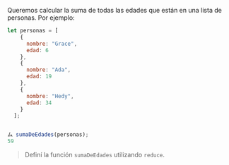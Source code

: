 Queremos calcular la suma de todas las edades que están en una lista de personas. Por ejemplo:

```js
let personas = [
    {
      nombre: "Grace", 
      edad: 6
    }, 
    {
      nombre: "Ada", 
      edad: 19
    },
    {
      nombre: "Hedy", 
      edad: 34
    }
  ];


ム sumaDeEdades(personas);
59
```

> Definí la función `sumaDeEdades` utilizando `reduce`.